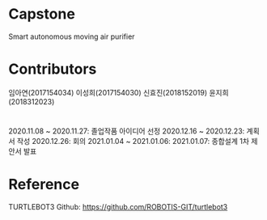 # Capstone
Smart autonomous moving air purifier

# Contributors
임아연(2017154034)
이성희(2017154030)
신효진(2018152019)
윤지희(2018312023)

#
2020.11.08 ~ 2020.11.27: 졸업작품 아이디어 선정
2020.12.16 ~ 2020.12.23: 계획서 작성
2020.12.26: 회의
2021.01.04 ~ 2021.01.06:
2021.01.07: 종합설계 1차 제안서 발표


# Reference
TURTLEBOT3 Github: https://github.com/ROBOTIS-GIT/turtlebot3
